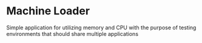 # Machine Loader
Simple application for utilizing memory and CPU with the purpose of testing environments that should share multiple applications
